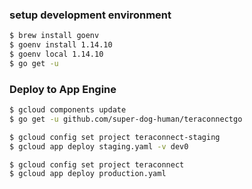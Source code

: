 ### setup development environment

```bash
$ brew install goenv
$ goenv install 1.14.10
$ goenv local 1.14.10
$ go get -u
```

### Deploy to App Engine

```bash
$ gcloud components update
$ go get -u github.com/super-dog-human/teraconnectgo

$ gcloud config set project teraconnect-staging
$ gcloud app deploy staging.yaml -v dev0

$ gcloud config set project teraconnect
$ gcloud app deploy production.yaml
```
